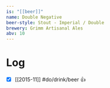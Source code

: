 ```yaml
---
is: "[[beer]]"
name: Double Negative
beer-style: Stout - Imperial / Double
brewery: Grimm Artisanal Ales
abv: 10
---
```

# Log
- [x] [[2015-11]] #do/drink/beer 👍
